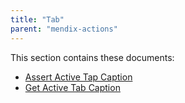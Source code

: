 ```yaml
---
title: "Tab"
parent: "mendix-actions"
---
```


This section contains these documents:

* [Assert Active Tap Caption](rg1-assert-active-tab-caption)
* [Get Active Tab Caption](get-active-tab-caption)
